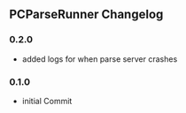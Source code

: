 ## PCParseRunner Changelog

### 0.2.0

- added logs for when parse server crashes

### 0.1.0

- initial Commit
